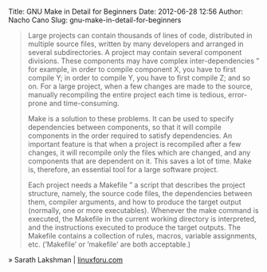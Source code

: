 Title: GNU Make in Detail for Beginners
Date: 2012-06-28 12:56
Author: Nacho Cano
Slug: gnu-make-in-detail-for-beginners

> Large projects can contain thousands of lines of code, distributed in
> multiple source files, written by many developers and arranged in
> several subdirectories. A project may contain several component
> divisions. These components may have complex inter-dependencies ” for
> example, in order to compile component X, you have to first compile Y;
> in order to compile Y, you have to first compile Z; and so on. For a
> large project, when a few changes are made to the source, manually
> recompiling the entire project each time is tedious, error-prone and
> time-consuming.
>
> Make is a solution to these problems. It can be used to specify
> dependencies between components, so that it will compile components in
> the order required to satisfy dependencies. An important feature is
> that when a project is recompiled after a few changes, it will
> recompile only the files which are changed, and any components that
> are dependent on it. This saves a lot of time. Make is, therefore, an
> essential tool for a large software project.
>
> Each project needs a Makefile ” a script that describes the project
> structure, namely, the source code files, the dependencies between
> them, compiler arguments, and how to produce the target output
> (normally, one or more executables). Whenever the make command is
> executed, the Makefile in the current working directory is
> interpreted, and the instructions executed to produce the target
> outputs. The Makefile contains a collection of rules, macros, variable
> assignments, etc. (’Makefile’ or ’makefile’ are both acceptable.)

» Sarath Lakshman | [linuxforu.com][]

  [linuxforu.com]: http://www.linuxforu.com/2012/06/gnu-make-in-detail-for-beginners/
    "GNU Make in Detail for Beginners"
